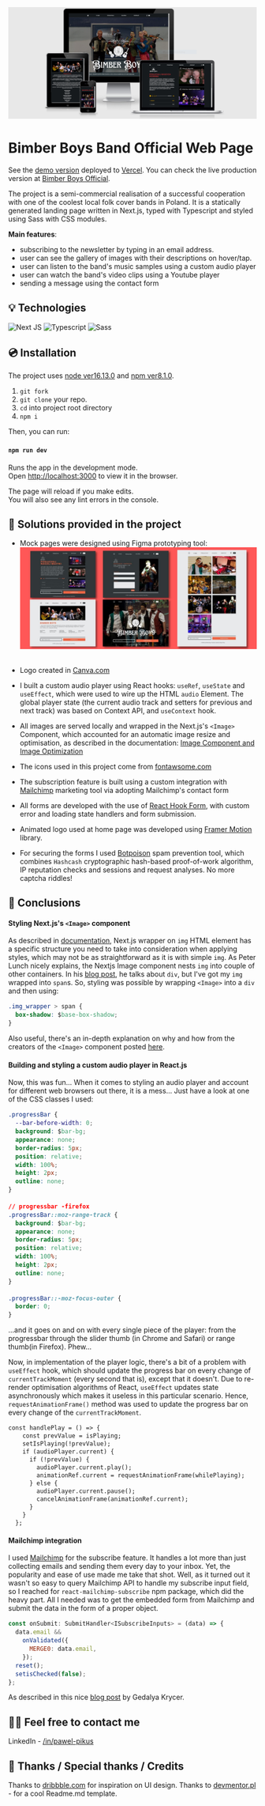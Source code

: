 ![screenshots of bimber-boys-official](./wireframes/readme/pages_all_devices.PNG)

# Bimber Boys Band Official Web Page

See the [demo version](https://bimberboys-official.vercel.app/) deployed to [Vercel](https://vercel.com/). You can check the live production version at [Bimber Boys Official](https://bimberboys.pl).

The project is a semi-commercial realisation of a successful cooperation with one of the coolest local folk cover bands in Poland. It is a statically generated landing page written in Next.js, typed with Typescript and styled using Sass with CSS modules.

**Main features**:

- subscribing to the newsletter by typing in an email address.
- user can see the gallery of images with their descriptions on hover/tap.
- user can listen to the band's music samples using a custom audio player
- user can watch the band's video clips using a Youtube player
- sending a message using the contact form

## 💡 Technologies

![Next JS](https://img.shields.io/badge/Next-black?style=for-the-badge&logo=next.js&logoColor=white)
![Typescript](https://img.shields.io/badge/TypeScript-007ACC?style=for-the-badge&logo=typescript&logoColor=white)
![Sass](https://img.shields.io/badge/SASS-hotpink.svg?style=for-the-badge&logo=SASS&logoColor=white)

## 💿 Installation

The project uses [node ver16.13.0](https://nodejs.org/en/) and [npm ver8.1.0](https://www.npmjs.com/).

1. `git fork`
2. `git clone` your repo.
3. `cd` into project root directory
4. `npm i`

Then, you can run:

#### `npm run dev`

Runs the app in the development mode.\
Open [http://localhost:3000](http://localhost:3000) to view it in the browser.

The page will reload if you make edits.\
You will also see any lint errors in the console.

## 🤔 Solutions provided in the project

- Mock pages were designed using Figma prototyping tool:
  &nbsp;
  ![figma mocks](./wireframes/figma/figma-mocks.jpg)
  &nbsp;

- Logo created in [Canva.com](https://canva.com)
- I built a custom audio player using React hooks: `useRef`, `useState` and `useEffect`, which were used to wire up the HTML `audio` Element. The global player state (the current audio track and setters for previous and next track) was based on Context API, and `useContext` hook.
- All images are served locally and wrapped in the Next.js's `<Image>` Component, which accounted for an automatic image resize and optimisation, as described in the documentation: [Image Component and Image Optimization](https://nextjs.org/docs/basic-features/image-optimization)
- The icons used in this project come from [fontawsome.com](https://fontawesome.com/)
- The subscription feature is built using a custom integration with [Mailchimp](https://mailchimp.com/) marketing tool via adopting Mailchimp's contact form
- All forms are developed with the use of [React Hook Form](https://react-hook-form.com/), with custom error and loading state handlers and form submission.
- Animated logo used at home page was developed using [Framer Motion](https://www.framer.com/motion/) library.
- For securing the forms I used [Botpoison](https://botpoison.com/) spam prevention tool, which combines `Hashcash` cryptographic hash-based proof-of-work algorithm, IP reputation checks and sessions and request analyses. No more captcha riddles!

## 💭 Conclusions

#### Styling Next.js's `<Image>` component

As described in [documentation](https://nextjs.org/docs/basic-features/image-optimization#styling), Next.js wrapper on `img` HTML element has a specific structure you need to take into consideration when applying styles, which may not be as straightforward as it is with simple `img`.
As Peter Lunch nicely explains, the Nextjs Image component nests `img` into couple of other containers. In his [blog post](https://www.peterlunch.com/snippets/next-image-styling), he talks about `div`, but I've got my `img` wrapped into `span`s. So, styling was possible by wrapping `<Image>` into a `div` and then using:

```css
.img_wrapper > span {
  box-shadow: $base-box-shadow;
}
```

Also useful, there's an in-depth explanation on why and how from the creators of the `<Image>` component posted [here](https://web.dev/image-component/).

#### Building and styling a custom audio player in React.js

Now, this was fun... When it comes to styling an audio player and account for different web browsers out there, it is a mess...
Just have a look at one of the CSS classes I used:

```CSS
.progressBar {
  --bar-before-width: 0;
  background: $bar-bg;
  appearance: none;
  border-radius: 5px;
  position: relative;
  width: 100%;
  height: 2px;
  outline: none;
}

// progressbar -firefox
.progressBar::moz-range-track {
  background: $bar-bg;
  appearance: none;
  border-radius: 5px;
  position: relative;
  width: 100%;
  height: 2px;
  outline: none;
}

.progressBar::-moz-focus-outer {
  border: 0;
}
```

...and it goes on and on with every single piece of the player: from the progressbar through the slider thumb (in Chrome and Safari) or range thumb(in Firefox). Phew...

Now, in implementation of the player logic, there's a bit of a problem with `useEffect` hook, which should update the progress bar on every change of `currentTrackMoment` (every second that is), except that it doesn't. Due to re-render optimisation algorithms of React, `useEffect` updates state asynchronously which makes it useless in this particular scenario. Hence, `requestAnimationFrame()` method was used to update the progress bar on every change of the `currentTrackMoment`.

```JS
const handlePlay = () => {
    const prevValue = isPlaying;
    setIsPlaying(!prevValue);
    if (audioPlayer.current) {
      if (!prevValue) {
        audioPlayer.current.play();
        animationRef.current = requestAnimationFrame(whilePlaying);
      } else {
        audioPlayer.current.pause();
        cancelAnimationFrame(animationRef.current);
      }
    }
  };
```

#### Mailchimp integration

I used [Mailchimp](https://mailchimp.com/) for the subscribe feature. It handles a lot more than just collecting emails and sending them every day to your inbox. Yet, the popularity and ease of use made me take that shot. Well, as it turned out it wasn't so easy to query Mailchimp API to handle my subscribe input field, so I reached for `react-mailchimp-subscribe` npm package, which did the heavy part.
All I needed was to get the embedded form from Mailchimp and submit the data in the form of a proper object.

```js
const onSubmit: SubmitHandler<ISubscribeInputs> = (data) => {
  data.email &&
    onValidated({
      MERGE0: data.email,
    });
  reset();
  setisChecked(false);
};
```

As described in this nice [blog post](https://dev.to/gedalyakrycer/create-an-email-list-with-react-mailchimp-965) by Gedalya Krycer.

## 🙋‍♂️ Feel free to contact me

LinkedIn - [/in/pawel-pikus](https://www.linkedin.com/in/pawel-pikus/)

## 👏 Thanks / Special thanks / Credits

Thanks to [dribbble.com](https://dribbble.com/) for inspiration on UI design.
Thanks to [devmentor.pl](https://devmentor.pl/) - for a cool Readme.md template.
